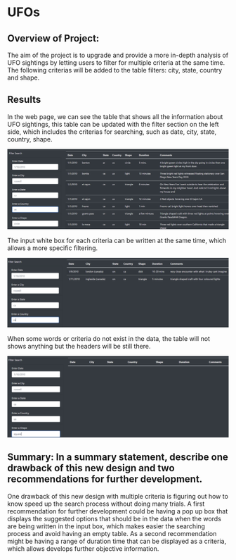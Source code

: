 # UFOs

## Overview of Project: 

The aim of the project is to upgrade and provide a more in-depth analysis of UFO sightings by letting users to filter for multiple criteria at the same time. 
The following criterias will be added to the table filters: city, state, country and shape.

## Results

In the web page, we can see the table that shows all the information about UFO sightings, this table can be updated with the filter section on the left side, which includes the criterias for searching, such as date, city, state, country, shape.

![ims_1](ch11.1.png)


The input white box for each criteria can be written at the same time, which allows a more specific filtering.

![ims_2](ch11.2.png)

When some words or criteria do not exist in the data, the 
table will not shows anything but the headers will be still there.

![ims_3](ch11.3.png)



## Summary: In a summary statement, describe one drawback of this new design and two recommendations for further development.

One drawback of this new design with multiple criteria is figuring out how to know speed up the search process without doing many trials.
A first recommendation for further development could be having a pop up box that displays the suggested options that should be in the data when the words are being written in the input box, which makes easier the searching process and avoid having an empty table.
As a second recommendation might be having a range of duration time that can be displayed as a criteria, which allows develops further objective information. 

